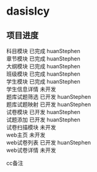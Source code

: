 # dasislcy

项目进度
--------
科目模块           已完成   huanStephen\
章节模块           已完成   huanStephen\
大纲模块           已完成   huanStephen\
班级模块           已完成   huanStephen\
学生模块           已完成   huanStephen\
  学生信息详情     未开发   \
题库试题筛选       已开发   huanStephen\
题库试题映射       已开发   huanStephen\
试卷模块           已开发   huanStephen\
  试题添加         已开发   huanStephen\
试卷扫描模块       未开发   \
web主页            未开发  \
web试卷列表        已开发   huanStephen\
  web试卷详情      未开发   
  
  cc备注
